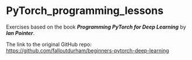 # PyTorch_programming_lessons
Exercises based on the book ***Programming PyTorch for Deep Learning*** by ***Ian Pointer***.

The link to the original GitHub repo: https://github.com/falloutdurham/beginners-pytorch-deep-learning
